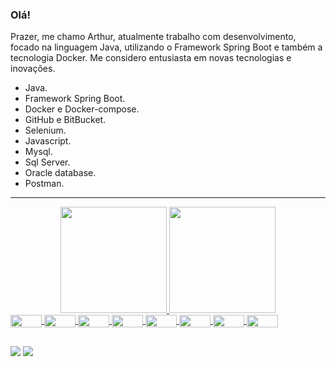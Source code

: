 ### Olá!

Prazer, me chamo Arthur, atualmente trabalho com desenvolvimento, focado na linguagem Java, utilizando o Framework Spring Boot e também a tecnologia Docker. Me considero entusiasta em novas tecnologias e inovações. 

- Java.
- Framework Spring Boot.
- Docker e Docker-compose.
- GitHub e BitBucket.
- Selenium.
- Javascript.
- Mysql.
- Sql Server.
- Oracle database.
- Postman.
<hr>


<div align="center">
  <a href="https://github.com/Bighetto">
  <img height="170em" src="https://github-readme-stats.vercel.app/api?username=Bighetto&show_icons=true&theme=dracula&include_all_commits=true&count_private=true"/>
  <img height="170em" src="https://github-readme-stats.vercel.app/api/top-langs/?username=Bighetto&layout=compact&langs_count=7&theme=dracula"/>
</div>
  
  <div style="display: inline_block">
  <img align="center" alt="" height="20" width="50" src="https://img.shields.io/badge/Java-ED8B00?style=for-the-badge&logo=java&logoColor=white" />
  <img align="center" alt="" height="20" width="50" src="https://img.shields.io/badge/Spring-6DB33F?style=for-the-badge&logo=spring&logoColor=white" />
  <img align="center" alt="" height="20" width="50" src="https://img.shields.io/badge/Postman-FF6C37?style=for-the-badge&logo=Postman&logoColor=white" />
  <img align="center" alt="" height="20" width="50" src="https://img.shields.io/badge/MySQL-005C84?style=for-the-badge&logo=mysql&logoColor=white" />
  <img align="center" alt="" height="20" width="50" src="https://img.shields.io/badge/Oracle-F80000?style=for-the-badge&logo=oracle&logoColor=black" />
  <img align="center" alt="" height="20" width="50" src="https://img.shields.io/badge/Linux-FCC624?style=for-the-badge&logo=linux&logoColor=black" />
  <img align="center" alt="" height="20" width="50" src="https://img.shields.io/badge/GitHub-100000?style=for-the-badge&logo=github&logoColor=white" />
  <img align="center" alt="" height="20" width="50" src="https://img.shields.io/badge/Docker-6495ED?style=for-the-badge&logo=docker&logoColor=white" />
</div>

  ##
  
<div>
   <a href="https://discord.gg/" target="_blank"><img src="https://img.shields.io/badge/Discord-7289DA?style=for-the-badge&logo=discord&logoColor=white" target="_blank"></a> 
  <a href="www.linkedin.com/in/ArthurBighetto" target="_blank"><img src="https://img.shields.io/badge/-LinkedIn-%230077B5?style=for-the-badge&logo=linkedin&logoColor=white" target="_blank"></a> 
</div>
